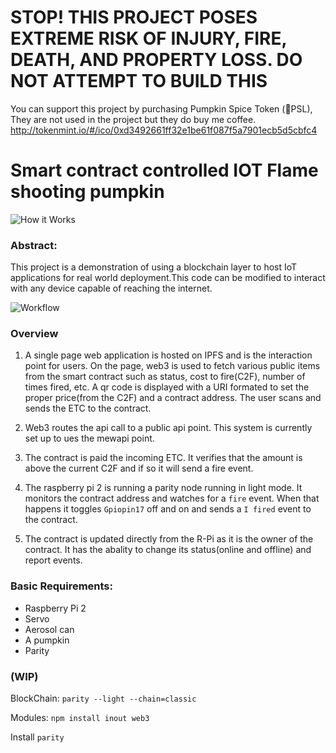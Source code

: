 # STOP! THIS PROJECT POSES EXTREME RISK OF INJURY, FIRE, DEATH, AND PROPERTY LOSS. DO NOT ATTEMPT TO BUILD THIS

You can support this project by purchasing Pumpkin Spice Token (🎃PSL), They are not used in the project but they do buy me coffee.
http://tokenmint.io/#/ico/0xd3492661ff32e1be61f087f5a7901ecb5d5cbfc4


# Smart contract controlled IOT Flame shooting pumpkin

![How it Works](https://github.com/realcodywburns/flameOn/blob/master/fire.png)

### Abstract:
This project is a demonstration of using a blockchain layer to host IoT applications for real world deployment.This code can be modified to interact with any device capable of reaching the internet.

![Workflow](https://github.com/realcodywburns/flameOn/blob/master/pumpkinblocks.png)

### Overview

1) A single page web application is hosted on IPFS and is the interaction point for users. On the page, web3 is used to fetch various public items from the smart contract such as status, cost to fire(C2F), number of times fired, etc. A qr code is displayed with a URI formated to set the proper price(from the C2F) and a contract address. The user scans and sends the ETC to the contract.

2) Web3 routes the api call to a public api point. This system is currently set up to ues the mewapi point.

3) The contract is paid the incoming ETC. It verifies that the amount is above the current C2F and if so it will send a fire event.

4) The raspberry pi 2 is running a parity node running in light mode. It monitors the contract address and watches for a `fire` event. When that happens it toggles `Gpiopin17` off and on and sends a `I fired` event to the contract.

5) The contract is updated directly from the R-Pi as it is the owner of the contract. It has the abality to change its status(online and offline) and report events. 


### Basic Requirements:

- Raspberry Pi 2
- Servo
- Aerosol can
- A pumpkin
- Parity


### (WIP)

BlockChain:
`parity --light --chain=classic`

Modules:
`npm install inout web3` 

Install `parity`  

